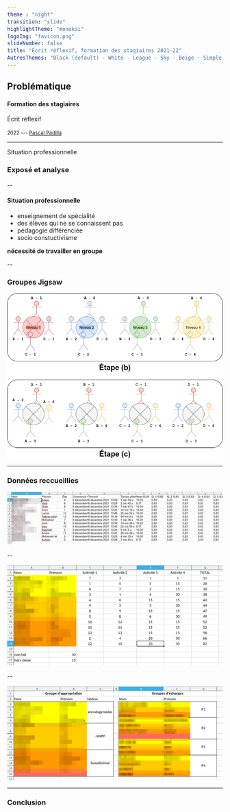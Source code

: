 ```yaml
---
theme : "night"
transition: "slide"
highlightTheme: "monokai"
logoImg: "favicon.png"
slideNumber: false
title: "Écrit réflexif, formation des stagiaires 2021-22"
AutresThemes: "Black (default) - White - League - Sky - Beige - Simple - Serif - Blood - Night - Moon - Solarized"
---
```



## Problématique
#### Formation des stagiaires
Écrit réflexif

<small>2022 --- [Pascal Padilla](mailto:pascal.padilla@ac-aix-marseille.fr)</small>


---


Situation professionnelle

### Exposé et analyse


<!-- .slide: data-background="img_apres.png" data-background-opacity=0.7 -->

--

#### Situation professionnelle

* enseignement de spécialité
* des élèves qui ne se connaissent pas
* pédagogie différenciée
* socio constuctivisme


**nécessité de travailler en groupe**


--

### Groupes Jigsaw

![](diagramme.drawio.png)


---


### Données reccueillies


<!-- .slide: data-background="img_apres.png" data-background-opacity=0.7 -->

![](data01.png)


--


![](data02.png)



--


![](data03.png)


---


### Conclusion


<!-- .slide: data-background="img_apres.png" data-background-opacity=0.7 -->
